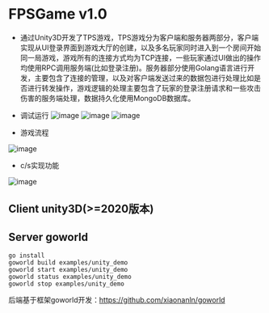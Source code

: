 # FPSGame v1.0

- 通过Unity3D开发了TPS游戏，TPS游戏分为客户端和服务器两部分，客户端实现从UI登录界面到游戏大厅的创建，以及多名玩家同时进入到一个房间开始同一局游戏，游戏所有的连接方式均为TCP连接，一些玩家通过UI做出的操作均使用RPC调用服务端(比如登录注册)。服务器部分使用Golang语言进行开发，主要包含了连接的管理，以及对客户端发送过来的数据包进行处理比如是否进行转发操作，游戏逻辑的处理主要包含了玩家的登录注册请求和一些攻击伤害的服务端处理，数据持久化使用MongoDB数据库。

- 调试运行
![image](https://user-images.githubusercontent.com/50624154/233821785-b2e06ff4-6518-494a-8ac6-ab4575748716.png)
![image](https://user-images.githubusercontent.com/50624154/233821795-2225e651-0691-41d1-a8a7-f6829203ef34.png)
![image](https://user-images.githubusercontent.com/50624154/233821633-f2ff46d5-0b3f-47c9-88e9-97682eb0be8c.png)

- 游戏流程

![image](https://user-images.githubusercontent.com/50624154/233821957-f9cfe8e4-123b-424a-a777-c9f9f472ce4d.png)

- c/s实现功能

![image](https://user-images.githubusercontent.com/50624154/233821943-52e70d07-d97b-4ba3-ac40-da32c8f20629.png)

## Client unity3D(>=2020版本)
## Server goworld
```
go install
goworld build examples/unity_demo
goworld start examples/unity_demo 
goworld status examples/unity_demo 
goworld stop examples/unity_demo
```

后端基于框架goworld开发：https://github.com/xiaonanln/goworld
